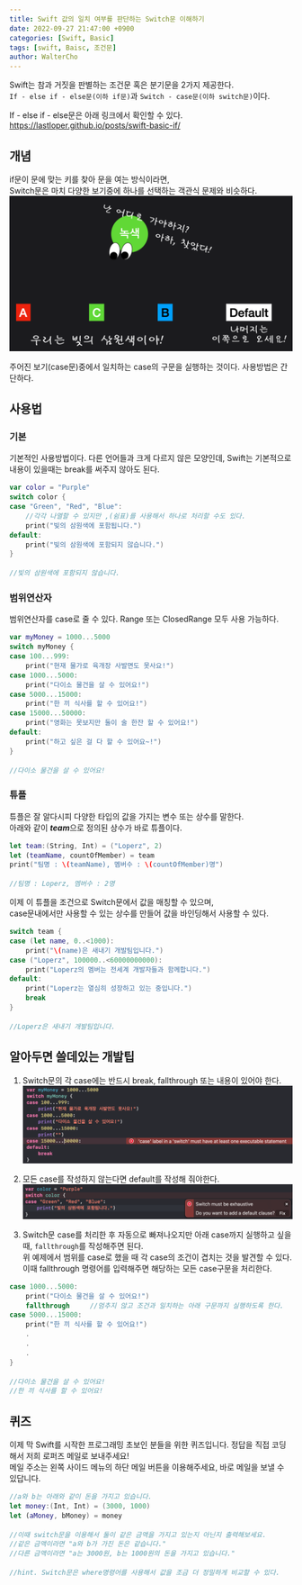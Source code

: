```yaml
---
title: Swift 값의 일치 여부를 판단하는 Switch문 이해하기
date: 2022-09-27 21:47:00 +0900
categories: [Swift, Basic]
tags: [swift, Baisc, 조건문]
author: WalterCho
---
```


Swift는 참과 거짓을 판별하는 조건문 혹은 분기문을 2가지 제공한다.<br>
`If - else if - else문(이하 if문)`과 `Switch - case문(이하 switch문)`이다.

If - else if - else문은 아래 링크에서 확인할 수 있다.<br>
<https://lastloper.github.io/posts/swift-basic-if/>

## 개념
if문이 문에 맞는 키를 찾아 문을 여는 방식이라면,<br>
Switch문은 마치 다양한 보기중에 하나를 선택하는 객관식 문제와 비슷하다.
![Switch Concept](/post_img/20220927/switch_concept.png)

주어진 보기(case문)중에서 일치하는 case의 구문을 실행하는 것이다. 사용방법은 간단하다.

## 사용법
### 기본
기본적인 사용방법이다. 다른 언어들과 크게 다르지 않은 모양인데, Swift는 기본적으로 내용이 있을때는 break를 써주지 않아도 된다.

```swift
var color = "Purple"
switch color {
case "Green", "Red", "Blue":
    //각각 나열할 수 있지만 ,(쉼표)를 사용해서 하나로 처리할 수도 있다.
    print("빛의 삼원색에 포함됩니다.")
default:
    print("빛의 삼원색에 포함되지 않습니다.")
}

//빛의 삼원색에 포함되지 않습니다.
```

### 범위연산자
범위연산자를 case로 줄 수 있다. Range 또는 ClosedRange 모두 사용 가능하다.<br>

```swift
var myMoney = 1000...5000
switch myMoney {
case 100...999:
    print("현재 물가로 육개장 사발면도 못사요!")
case 1000...5000:
    print("다이소 물건을 살 수 있어요!")
case 5000...15000:
    print("한 끼 식사를 할 수 있어요!")
case 15000...50000:
    print("영화는 못보지만 둘이 술 한잔 할 수 있어요!")
default:
    print("하고 싶은 걸 다 할 수 있어요~!")
}

//다이소 물건을 살 수 있어요!
``` 

### 튜플
튜플은 잘 알다시피 다양한 타입의 값을 가지는 변수 또는 상수를 말한다.<br>
아래와 같이 ***team***으로 정의된 상수가 바로 튜플이다.
```swift
let team:(String, Int) = ("Loperz", 2)
let (teamName, countOfMember) = team
print("팀명 : \(teamName), 멤버수 : \(countOfMember)명")

//팀명 : Loperz, 멤버수 : 2명
```

이제 이 튜플을 조건으로 Switch문에서 값을 매칭할 수 있으며,<br>
case문내에서만 사용할 수 있는 상수를 만들어 값을 바인딩해서 사용할 수 있다.

```swift
switch team {
case (let name, 0..<1000):
    print("\(name)은 새내기 개발팀입니다.")
case ("Loperz", 100000..<60000000000):
    print("Loperz의 멤버는 전세계 개발자들과 함께합니다.")
default:
    print("Loperz는 열심히 성장하고 있는 중입니다.")
    break
}

//Loperz은 새내기 개발팀입니다.
```

## 알아두면 쓸데있는 개발팁
1. Switch문의 각 case에는 반드시 break, fallthrough 또는 내용이 있어야 한다.
![When no any contents error](/post_img/20220927/when_no_any_contents_error.png)

2. 모든 case를 작성하지 않는다면 default를 작성해 줘야한다.
![When no default error](/post_img/20220927/when_no_default_error.png)

1. Switch문 case를 처리한 후 자동으로 빠져나오지만 아래 case까지 실행하고 싶을 때, `fallthrough`를 작성해주면 된다.<br>
위 예제에서 범위를 case로 했을 때 각 case의 조건이 겹치는 것을 발견할 수 있다. 이때 fallthrough 명령어를 입력해주면 해당하는 모든 case구문을 처리한다.

```swift
case 1000...5000:
    print("다이소 물건을 살 수 있어요!")
    fallthrough     //멈추지 않고 조건과 일치하는 아래 구문까지 실행하도록 한다.
case 5000...15000:
    print("한 끼 식사를 할 수 있어요!")
    .
    .
    .
}

//다이소 물건을 살 수 있어요!
//한 끼 식사를 할 수 있어요!
```

## 퀴즈
이제 막 Swift를 시작한 프로그래밍 초보인 분들을 위한 퀴즈입니다. 정답을 직접 코딩해서 저희 로퍼즈 메일로 보내주세요!<br>
메일 주소는 왼쪽 사이드 메뉴의 하단 메일 버튼을 이용해주세요, 바로 메일을 보낼 수 있답니다.

```swift
//a와 b는 아래와 같이 돈을 가지고 있습니다.
let money:(Int, Int) = (3000, 1000)
let (aMoney, bMoney) = money

//이때 switch문을 이용해서 둘이 같은 금액을 가지고 있는지 아닌지 출력해보세요.
//같은 금액이라면 "a와 b가 가진 돈은 같습니다."
//다른 금액이라면 "a는 3000원, b는 1000원의 돈을 가지고 있습니다."

//hint. Switch문은 where명령어를 사용해서 값을 조금 더 정밀하게 비교할 수 있다.
```
